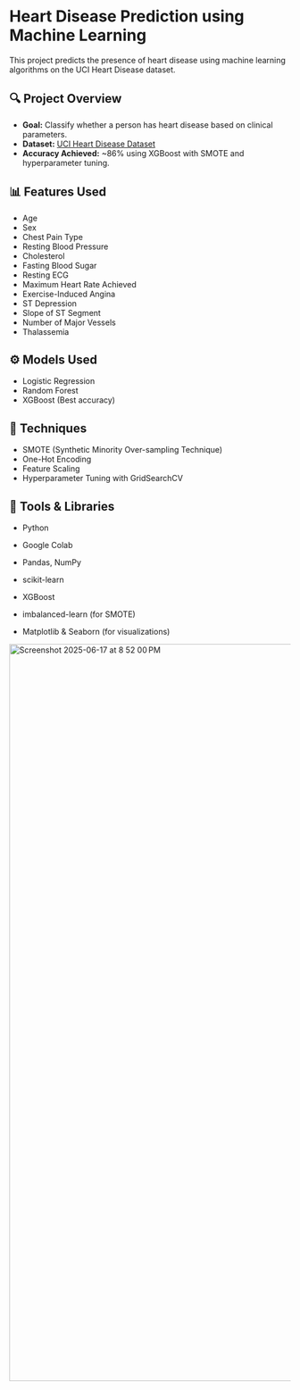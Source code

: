# Heart Disease Prediction using Machine Learning

This project predicts the presence of heart disease using machine learning algorithms on the UCI Heart Disease dataset.

## 🔍 Project Overview

- **Goal:** Classify whether a person has heart disease based on clinical parameters.
- **Dataset:** [UCI Heart Disease Dataset](https://www.kaggle.com/datasets/redwankarimsony/heart-disease-data)
- **Accuracy Achieved:** ~86% using XGBoost with SMOTE and hyperparameter tuning.

## 📊 Features Used

- Age
- Sex
- Chest Pain Type
- Resting Blood Pressure
- Cholesterol
- Fasting Blood Sugar
- Resting ECG
- Maximum Heart Rate Achieved
- Exercise-Induced Angina
- ST Depression
- Slope of ST Segment
- Number of Major Vessels
- Thalassemia

## ⚙️ Models Used

- Logistic Regression
- Random Forest
- XGBoost (Best accuracy)

## 🧠 Techniques

- SMOTE (Synthetic Minority Over-sampling Technique)
- One-Hot Encoding
- Feature Scaling
- Hyperparameter Tuning with GridSearchCV

## 🧪 Tools & Libraries

- Python
- Google Colab
- Pandas, NumPy

- scikit-learn
- XGBoost
- imbalanced-learn (for SMOTE)
- Matplotlib & Seaborn (for visualizations)

<img width="1321" alt="Screenshot 2025-06-17 at 8 52 00 PM" src="https://github.com/user-attachments/assets/297985ad-b8f0-4656-8f59-5a020292fc26" />
